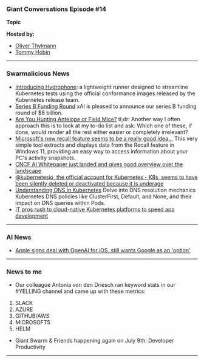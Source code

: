 ### Giant Conversations Episode #14

**Topic** 


**Hosted by:** 

* [Oliver Thylmann](https://twitter.com/othylmann)
* [Tommy Hobin](https://twitter.com/tommyhobin)

------------------------------------------------------------------------------------------------------------------------------
### Swarmalicious News 

- [Introducing Hydrophone](https://www.kubernetes.dev/blog/2024/05/23/introducing-hydrophone/): a lightweight runner designed to streamline Kubernetes tests using the official conformance images released by the Kubernetes release team.
- [Series B Funding Round](https://x.ai/blog/series-b) xAI is pleased to announce our series B funding round of $6 billion.
- [Are You Hunting Antelope or Field Mice?](https://tim.blog/2024/05/02/are-you-hunting-antelope-or-field-mice/) tl;dr: Another way I often approach this is to look at my to-do list and ask: Which one of these, if done, would render all the rest either easier or completely irrelevant?
- [Microsoft's new recall feature seems to be a really good idea...](https://github.com/xaitax/TotalRecall) This very simple tool extracts and displays data from the Recall feature in Windows 11, providing an easy way to access information about your PC's activity snapshots.
- [CNCF AI Whitepaper just landed and gives good overview over the landscape](https://www.cncf.io/wp-content/uploads/2024/03/cloud_native_ai24_031424a-2.pdf)
- [@kubernetesio, the official account for Kubernetes - K8s, seems to have been silently deleted or deactivated because it is underage](https://x.com/dixie3flatline/status/1794407971939832188?s=46&t=7YF3BmjvKQLS6W7YYv3i_g)
- [Understanding DNS in Kubernetes](https://povilasv.me/understanding-dns-in-kubernetes/) Delve into DNS resolution mechanics Kubernetes DNS policies like ClusterFirst, Default, and None, and their impact on DNS queries within Pods. 
- [IT pros rush to cloud-native Kubernetes platforms to speed app development](https://blocksandfiles.com/2024/06/10/kubernetes-vm-research/)

------------------------------------------------------------------------------------------------------------------------------
### AI News 

- [Apple signs deal with OpenAI for iOS, still wants Google as an 'option'](https://www.androidauthority.com/apple-signs-deal-openai-iphones-3446254/)

------------------------------------------------------------------------------------------------------------------------------

### News to me 

- Our colleague Antonia von den Driesch ran keyword stats in our #YELLING channel and came up with these metrics:  
1. SLACK
2. AZURE
3. GITHUB/AWS
4. MICROSOFT5
5. HELM
- Giant Swarm & Friends happening again on July 9th: Developer Productivity

------------------------------------------------------------------------------------------------------------------------------
